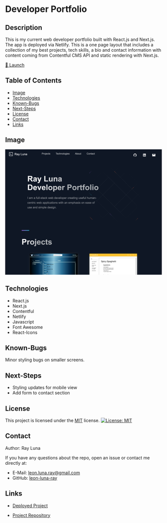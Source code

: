 # Developer Portfolio

## Description

This is my current web developer portfolio built with React.js and Next.js. The app is deployed via Netlify. This is a one page layout that includes a collection of my best projects, tech skills, a bio and contact information with content coming from Contentful CMS API and static rendering with Next.js.

[🚀 Launch](https://rluna-dev-portfolio.netlify.app/)

## Table of Contents

- [Image](#image)
- [Technologies](#technologies)
- [Known-Bugs](#known-bugs)
- [Next-Steps](#next-steps)
- [License](#license)
- [Contact](#contact)
- [Links](#links)

## Image

![Screenshot](./public/images/dev-portfolio.png)

## Technologies

- React.js
- Next.js
- Contentful
- Netlify
- Javascript
- Font Awesome
- React-Icons

## Known-Bugs

Minor styling bugs on smaller screens.

## Next-Steps

- Styling updates for mobile view
- Add form to contact section

## License

This project is licensed under the [MIT](https://opensource.org/licenses/MIT) license.
[![License: MIT](https://img.shields.io/badge/License-MIT-yellow.svg)](https://opensource.org/licenses/MIT)

## Contact

Author: Ray Luna

If you have any questions about the repo, open an issue or contact me directly at:

- E-Mail: leon.luna.ray@gmail.com
- GitHub: [leon-luna-ray](https://github.com/leon-luna-ray)

## Links

- [Deployed Project](https://rluna-dev-portfolio.netlify.app/)

- [Project Repository](https://github.com/leon-luna-ray/readme-generator)
